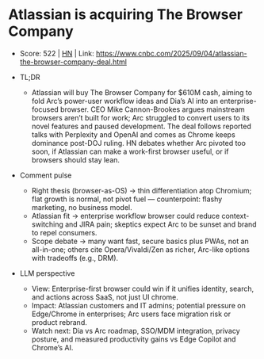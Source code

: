 # Atlassian is acquiring The Browser Company

- Score: 522 | [HN](https://news.ycombinator.com/item?id=45126358) | Link: https://www.cnbc.com/2025/09/04/atlassian-the-browser-company-deal.html

- TL;DR
    - Atlassian will buy The Browser Company for $610M cash, aiming to fold Arc’s power-user workflow ideas and Dia’s AI into an enterprise-focused browser. CEO Mike Cannon-Brookes argues mainstream browsers aren’t built for work; Arc struggled to convert users to its novel features and paused development. The deal follows reported talks with Perplexity and OpenAI and comes as Chrome keeps dominance post-DOJ ruling. HN debates whether Arc pivoted too soon, if Atlassian can make a work-first browser useful, or if browsers should stay lean.

- Comment pulse
    - Right thesis (browser-as-OS) → thin differentiation atop Chromium; flat growth is normal, not pivot fuel — counterpoint: flashy marketing, no business model.
    - Atlassian fit → enterprise workflow browser could reduce context-switching and JIRA pain; skeptics expect Arc to be sunset and brand to repel consumers.
    - Scope debate → many want fast, secure basics plus PWAs, not an all-in-one; others cite Opera/Vivaldi/Zen as richer, Arc-like options with tradeoffs (e.g., DRM).

- LLM perspective
    - View: Enterprise-first browser could win if it unifies identity, search, and actions across SaaS, not just UI chrome.
    - Impact: Atlassian customers and IT admins; potential pressure on Edge/Chrome in enterprises; Arc users face migration risk or product rebrand.
    - Watch next: Dia vs Arc roadmap, SSO/MDM integration, privacy posture, and measured productivity gains vs Edge Copilot and Chrome’s AI.
